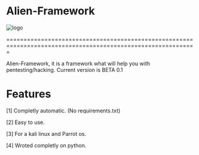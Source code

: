 # Alien-Framework

![logo](https://github.com/colorblindpentester/Alien-Framework/blob/master/logo/logo1.png)

=============================================================================================================

Alien-Framework, it is a framework what will help you with pentesting/hacking. Current version is BETA 0.1

# Features

[1] Completly automatic. (No requirements.txt)

[2] Easy to use.

[3] For a kali linux and Parrot os.

[4] Wroted completly on python.
